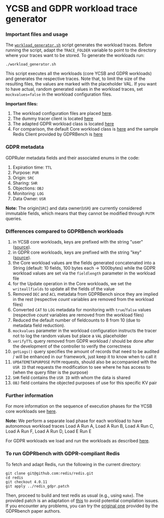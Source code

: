 # YCSB and GDPR workload trace generator

### Important files and usage
The [`workload_generator.sh`](./workload_generator.sh) script generates the workload traces.
Before running the script, adapt the `TRACE_FOLDER` variable to point to the directory where your traces want to be stored.
To generate the workloads run:
```
./workload_generator.sh
```
This script executes all the workloads (core YCSB and GDPR workloads) and generates the respective traces.
Note that, to limit the size of the resulting files, the values are marked with the placeholder VAL.
If you want to have actual, random generated values in the workload traces, set `mockvalues=false` in the workload configuration files.

**Important files:**
1. The workload configuration files are placed [here](https://github.com/dimstav23/GDPRbench/tree/master/src/tracer_workloads).
2. The dummy tracer client is located [here](https://github.com/dimstav23/GDPRbench/tree/master/src/tracer/src/main/java/com/yahoo/ycsb/db/TracerClient.java)
3. The adapted GDPR workload class is located [here](https://github.com/dimstav23/GDPRbench/tree/master/src/core/src/main/java/com/yahoo/ycsb/workloads/GDPRWorkload.java)
4. For comparison, the default Core workload class is [here](https://github.com/dimstav23/GDPRbench/tree/master/src/core/src/main/java/com/yahoo/ycsb/workloads/CoreWorkload.java) 
and the sample Redis Client provided by GDPRBench is [here](https://github.com/dimstav23/GDPRbench/tree/master/src/redis/src/main/java/com/yahoo/ycsb/db/RedisClient.java)

### GDPR metadata
GDPRuler metadata fields and their associated enums in the code:
1. Expiration time: `TTL`
2. Purpose: `PUR`
3. Origin: `SRC`
4. Sharing: `SHR`
5. Objections: `OBJ`
6. Monitoring: `LOG`
7. Data Owner: `USR`

**Note:**
The origin(`SRC`) and data owner(`USR`) are currently considered immutable fields, which means that they cannot be modified through `PUTM` queries.

### Differences compared to GDPRBench workloads
1. in YCSB core workloads, keys are prefixed with the string "user" ([source](https://github.com/dimstav23/GDPRbench/blob/1ba575486b25ae45f45ba75d2c4e834a1e398d5b/src/core/src/main/java/com/yahoo/ycsb/workloads/CoreWorkload.java#L526)).
2. in GDPR core workloads, keys are prefixed with the string "key" ([source](https://github.com/dimstav23/GDPRbench/blob/1ba575486b25ae45f45ba75d2c4e834a1e398d5b/src/core/src/main/java/com/yahoo/ycsb/workloads/GDPRWorkload.java#L647)).
3. the Core workload values are the fields generated concatenated into a String (default: 10 fields, 100 bytes each -> 1000bytes)
   while the GDPR workload values are set via the `fieldlength` parameter in the workload file
4. for the Update operation in the Core workloads, we set the `writeallfields` to update all the fields of the value 
5. Removed `DEC` and `ACL` metadata from GDPRBench since they are implied in the rest (respective *count* variables are removed from the workload files)
6. Converted `CAT` to `LOG` metadata for monitoring with `true`/`false` values (respective *count* variables are removed from the workload files)
7. Reduced the default number of fieldcounts to 8 from 10 (due to metadata field reduction).
8. `mockvalues` parameter in the workload configuration instructs the tracer not to log the random values but place a `VAL` placeholder
9. `verifyTTL` query removed from GDPR workload / should be done after the development of the controller to verify the correctness
10. `getLogs()` query specifies the amount of records that need to be audited / will be enhanced in our framework, just keep it to know when to call it
11. `UPDATEMETAPURPOSE` `PUTM` requests, should also be accompanied with the `USR ID` that requests the modification to see where he has access to (when the query filter is the purpose)
12. `SHR` field contains the `USR ID` with whom the data is shared
13. `OBJ` field contains the objected purposes of use for this specific KV pair

### Further information
For more information on the sequence of execution phases for the YCSB core workloads
see [here](https://github.com/brianfrankcooper/YCSB/wiki/Core-Workloads#running-the-workloads).

**Note:** We perform a separate load phase for each workload to have autonomous workload traces
Load A Run A, Load A Run B, Load A Run C, Load A Run F, Load A Run D, Load E Run E

For GDPR workloads we load and run the workloads as described
[here](https://github.com/GDPRbench/GDPRbench#benchmarking).

### To run GDPRbench with GDPR-compliant Redis
To fetch and adapt Redis, run the following in the current directory:
```
git clone git@github.com:redis/redis.git
cd redis
git checkout 4.0.11
git apply ../redis_gdpr.patch
```
Then, proceed to build and test redis as usual (e.g., using `make`).
The provided patch is an adaptation of [this](https://github.com/GDPRbench/redis-gdpr) to avoid potential compilation issues.
If you encounter any problems, you can try the [original one](https://github.com/GDPRbench/redis-gdpr/blob/master/src/gdpr-compliance.diff) provided by the GDPRbench paper authors.
